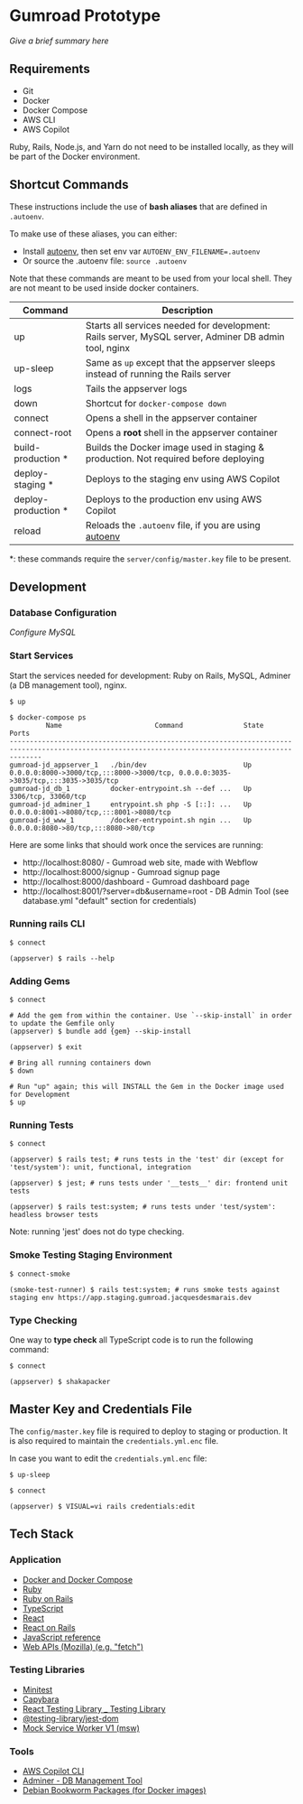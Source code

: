 # Gumroad Prototype

_Give a brief summary here_

## Requirements

- Git
- Docker
- Docker Compose
- AWS CLI
- AWS Copilot

Ruby, Rails, Node.js, and Yarn do not need to be installed locally, as they will be part of the Docker environment.

## Shortcut Commands

These instructions include the use of **bash aliases** that are defined in `.autoenv`.

To make use of these aliases, you can either:

- Install [autoenv](https://github.com/hyperupcall/autoenv?tab=readme-ov-file#installation-automated), then set env var `AUTOENV_ENV_FILENAME=.autoenv`
- Or source the .autoenv file: `source .autoenv`

Note that these commands are meant to be used from your local shell.
They are not meant to be used inside docker containers.

| Command              | Description                                                                                                                               |
| -------------------- | ----------------------------------------------------------------------------------------------------------------------------------------- |
| up                   | Starts all services needed for development: Rails server, MySQL server, Adminer DB admin tool, nginx                                      |
| up-sleep             | Same as `up` except that the appserver sleeps instead of running the Rails server                                                         |
| logs                 | Tails the appserver logs                                                                                                                  |
| down                 | Shortcut for `docker-compose down`                                                                                                        |
| connect              | Opens a shell in the appserver container                                                                                                  |
| connect-root         | Opens a **root** shell in the appserver container                                                                                         |
| build-production \*  | Builds the Docker image used in staging & production. Not required before deploying                                                       |
| deploy-staging \*    | Deploys to the staging env using AWS Copilot                                                                                              |
| deploy-production \* | Deploys to the production env using AWS Copilot                                                                                           |
| reload               | Reloads the `.autoenv` file, if you are using [autoenv](https://github.com/hyperupcall/autoenv?tab=readme-ov-file#installation-automated) |

\*: these commands require the `server/config/master.key` file to be present.

## Development

### Database Configuration

_Configure MySQL_

### Start Services

Start the services needed for development: Ruby on Rails, MySQL, Adminer (a DB management tool), nginx.

```shell
$ up

$ docker-compose ps
         Name                       Command               State                                         Ports
----------------------------------------------------------------------------------------------------------------------------------------------------
gumroad-jd_appserver_1   ./bin/dev                        Up      0.0.0.0:8000->3000/tcp,:::8000->3000/tcp, 0.0.0.0:3035->3035/tcp,:::3035->3035/tcp
gumroad-jd_db_1          docker-entrypoint.sh --def ...   Up      3306/tcp, 33060/tcp
gumroad-jd_adminer_1     entrypoint.sh php -S [::]: ...   Up      0.0.0.0:8001->8080/tcp,:::8001->8080/tcp
gumroad-jd_www_1         /docker-entrypoint.sh ngin ...   Up      0.0.0.0:8080->80/tcp,:::8080->80/tcp
```

Here are some links that should work once the services are running:

- http://localhost:8080/ - Gumroad web site, made with Webflow
- http://localhost:8000/signup - Gumroad signup page
- http://localhost:8000/dashboard - Gumroad dashboard page
- http://localhost:8001/?server=db&username=root - DB Admin Tool (see database.yml "default" section for credentials)

### Running rails CLI

```shell
$ connect

(appserver) $ rails --help
```

### Adding Gems

```shell
$ connect

# Add the gem from within the container. Use `--skip-install` in order to update the Gemfile only
(appserver) $ bundle add {gem} --skip-install

(appserver) $ exit

# Bring all running containers down
$ down

# Run "up" again; this will INSTALL the Gem in the Docker image used for Development
$ up
```

### Running Tests

```shell
$ connect

(appserver) $ rails test; # runs tests in the 'test' dir (except for 'test/system'): unit, functional, integration

(appserver) $ jest; # runs tests under '__tests__' dir: frontend unit tests

(appserver) $ rails test:system; # runs tests under 'test/system': headless browser tests
```

Note: running 'jest' does not do type checking.

### Smoke Testing Staging Environment

```shell
$ connect-smoke

(smoke-test-runner) $ rails test:system; # runs smoke tests against staging env https://app.staging.gumroad.jacquesdesmarais.dev
```

### Type Checking

One way to **type check** all TypeScript code is to run the following command:

```shell
$ connect

(appserver) $ shakapacker
```

## Master Key and Credentials File

The `config/master.key` file is required to deploy to staging or production.
It is also required to maintain the `credentials.yml.enc` file.

In case you want to edit the `credentials.yml.enc` file:

```shell
$ up-sleep

$ connect

(appserver) $ VISUAL=vi rails credentials:edit
```

## Tech Stack

### Application

- [Docker and Docker Compose](https://docs.docker.com/reference/)
- [Ruby](https://docs.ruby-lang.org/en/3.3/)
- [Ruby on Rails](https://guides.rubyonrails.org/)
- [TypeScript](https://www.typescriptlang.org/docs/handbook/intro.html)
- [React](https://react.dev/)
- [React on Rails](https://www.shakacode.com/react-on-rails/docs/)
- [JavaScript reference](https://developer.mozilla.org/en-US/docs/Web/JavaScript/Reference)
- [Web APIs (Mozilla) (e.g. "fetch")](https://developer.mozilla.org/en-US/docs/Web/API)

### Testing Libraries

- [Minitest](http://docs.seattlerb.org/minitest/)
- [Capybara](https://rubydoc.info/github/teamcapybara/capybara/master)
- [React Testing Library \_ Testing Library](https://testing-library.com/docs/react-testing-library/intro)
- [@testing-library/jest-dom](https://www.npmjs.com/package/@testing-library/jest-dom)
- [Mock Service Worker V1 (msw)](https://v1.mswjs.io/docs/)

### Tools

- [AWS Copilot CLI](https://aws.github.io/copilot-cli/docs/overview/)
- [Adminer - DB Management Tool](https://www.adminer.org/)
- [Debian Bookworm Packages (for Docker images)](https://packages.debian.org/bookworm/)
